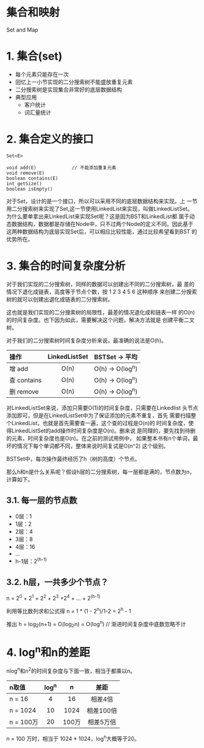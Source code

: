 集合和映射
========

Set and Map

# 1. 集合(set)

- 每个元素只能存在一次
- 回忆上一小节实现的二分搜索树不能盛放重复元素
- 二分搜索树是实现集合非常好的底层数据结构
- 典型应用
    - 客户统计
    - 词汇量统计


# 2. 集合定义的接口 

```
Set<E>

void add(E)             // 不能添加重复元素
void remove(E)
boolean contains(E)
int getSize()
boolean isEmpty() 
```

对于Set，设计的是一个接口，所以可以采用不同的底层数据结构来实现。上
一节用二分搜索树来实现了Set,这一节使用LinkedList来实现，叫做LinkedListSet。
为什么要单拿出来LinkedList来实现Set呢？这是因为BST和LinkedList都
属于动态数据结构，数据都是存储在Node中，只不过两个Node的定义不同。因此基于
这两种数据结构为底层实现Set后，可以相应比较性能，通过比较希望看到BST
的优势所在。

# 3. 集合的时间复杂度分析

对于我们实现的二分搜索树，同样的数据可以创建出不同的二分搜索树，最
差的情况下退化成链表，高度等于节点个数，按 1 2 3 4 5 6 这种顺序
来创建二分搜索树的就可以创建出退化成链表的二分搜索树。

这也就是我们实现的二分搜索树的局限性，最差的情况退化成和链表一样
的O(n)的时间复杂度。也下因为如此，需要解决这个问题，解决方法就是
创建平衡二叉树。

对于我们的二分搜索树时间复杂度分析来说，最准确的说法是O(h)。

| **操作** | **LinkedListSet** | **BSTSet -> 平均** |
| :--- | :---: | :---: |
| 增 add | O(n) | O(h) -> O(log<sup>n</sup>)|
| 查 contains | O(n) | O(h) -> O(log<sup>n</sup>) |
| 删 remove | O(n) | O(h) -> O(log<sup>n</sup>) |

对LinkedListSet来说，添加只需要O(1)的时间复杂度，只需要在Linkedlist
头节点添加即可，但是在LinkedListSet中为了保证添加的元素不重复，首先
需要扫描整个LinkedList，也就是首先需要查一遍，这个查的过程是O(n)的
时间复杂度，使得LinkedListSet的add操作时间复杂度是O(n)。删来说
是同理的，要先找到待删的元素，时间复杂度也是O(n)。在之前的测试用例中，
如果整本书有n个单词，最坏的情况下每个单词都不同，整体来说时间复试是O(n^2)
这个级别。


BSTSet中，每次操作最终经历了h（树的高度）个节点。

那么h和n是什么关系呢？假设h层的二分搜索树，每一层都是满的，节点数为n，
计算如下。

## 3.1. 每一层的节点数

- 0层：1
- 1层：2
- 2层：4
- 3层：8
- 4层：16
- ...
- h-1层：2<sup>(h-1)</sup>  

## 3.2. h层，一共多少个节点？

n = 2<sup>0</sup> + 2<sup>1</sup> + 2<sup>2</sup> + 2<sup>3</sup> +2<sup>4</sup> + ... + 2<sup>(h-1)</sup> 

利用等比数列求和公式得 n = 1 * (1 - 2<sup>n</sup>)/1-2 =  2<sup>h</sup> - 1

推出 h = log<sub>2</sub>(n+1)
      = O(log<sub>2</sub>n)
      = O(log<sup>n</sup>) // 渐进时间复杂度中底数忽略不计

# 4. log<sup>n</sup>和n的差距

nlog<sup>n</sup>和n<sup>2</sup>的时间复杂度与下面一致，相当于都乘以n。

| **n取值** | **log<sup>n</sup>** | **n** | **差距** |
| :--- | :---: | :---: | :---: |
| n = 16 | 4 | 16 | 相差4倍 |
| n = 1024 | 10 | 1024 | 相差100倍 |
| n = 100万 | 20 | 100万 | 相差5万倍 |

n = 100 万时，相当于 1024 * 1024，log<sup>n</sup>大概等于20。

